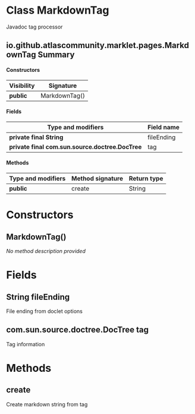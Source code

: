 Class MarkdownTag
=================
Javadoc tag processor

io.github.atlascommunity.marklet.pages.MarkdownTag Summary
-------
#### Constructors
| Visibility | Signature     |
| ---------- | ------------- |
| **public** | MarkdownTag() |
#### Fields
| Type and modifiers                               | Field name |
| ------------------------------------------------ | ---------- |
| **private final String**                         | fileEnding |
| **private final com.sun.source.doctree.DocTree** | tag        |
#### Methods
| Type and modifiers | Method signature | Return type |
| ------------------ | ---------------- | ----------- |
| **public**         | create           | String      |

Constructors
============
MarkdownTag()
-------------
*No method description provided*



Fields
======
String fileEnding
---------------------------
File ending from doclet options


com.sun.source.doctree.DocTree tag
----------------------------------
Tag information



Methods
=======
create
------
Create markdown string from tag



